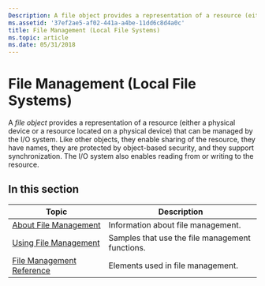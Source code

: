 ```yaml
---
Description: A file object provides a representation of a resource (either a physical device or a resource located on a physical device) that can be managed by the I/O system.
ms.assetid: '37ef2ae5-af02-441a-a4be-11dd6c8d4a0c'
title: File Management (Local File Systems)
ms.topic: article
ms.date: 05/31/2018
---
```


# File Management (Local File Systems)

A *file object* provides a representation of a resource (either a physical device or a resource located on a physical device) that can be managed by the I/O system. Like other objects, they enable sharing of the resource, they have names, they are protected by object-based security, and they support synchronization. The I/O system also enables reading from or writing to the resource.

## In this section



| Topic                                                                 | Description                                                |
|-----------------------------------------------------------------------|------------------------------------------------------------|
| [About File Management](about-file-management.md)<br/>         | Information about file management.<br/>              |
| [Using File Management](using-file-management.md)<br/>         | Samples that use the file management functions.<br/> |
| [File Management Reference](file-management-reference.md)<br/> | Elements used in file management.<br/>               |



 

 

 




